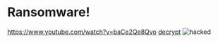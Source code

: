 # Ransomware!
https://www.youtube.com/watch?v=baCe2Qe8Qvo
[decrypt](https://github.com/swipax/Ransomware/assets/96448186/1ec1e8ac-9645-4905-9546-052277103483)
![hacked](https://github.com/swipax/Ransomware/assets/96448186/01659892-9bf5-407c-b43e-39f66ed444c0)


